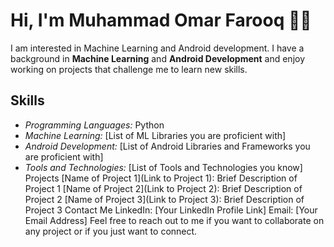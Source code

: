 # Hi, I'm Muhammad Omar Farooq 👋🏽
I am interested in Machine Learning and Android development. I have a background in **Machine Learning** and **Android Development** and enjoy working on projects that challenge me to learn new skills.

## Skills
* *Programming Languages:* Python
* *Machine Learning:* [List of ML Libraries you are proficient with]
* *Android Development:* [List of Android Libraries and Frameworks you are proficient with]
* *Tools and Technologies:* [List of Tools and Technologies you know]
Projects
[Name of Project 1](Link to Project 1): Brief Description of Project 1
[Name of Project 2](Link to Project 2): Brief Description of Project 2
[Name of Project 3](Link to Project 3): Brief Description of Project 3
Contact Me
LinkedIn: [Your LinkedIn Profile Link]
Email: [Your Email Address]
Feel free to reach out to me if you want to collaborate on any project or if you just want to connect.

